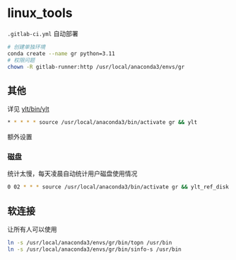 # linux_tools

`.gitlab-ci.yml` 自动部署

```bash
# 创建单独环境
conda create --name gr python=3.11
# 权限问题
chown -R gitlab-runner:http /usr/local/anaconda3/envs/gr
```


## 其他

详见 [ylt/bin/ylt](ylt/bin/ylt)

```bash
* * * * * source /usr/local/anaconda3/bin/activate gr && ylt
```

额外设置

### 磁盘

统计太慢，每天凌晨自动统计用户磁盘使用情况

```bash
0 02 * * * source /usr/local/anaconda3/bin/activate gr && ylt_ref_disk
```

## 软连接

让所有人可以使用

```bash
ln -s /usr/local/anaconda3/envs/gr/bin/topn /usr/bin
ln -s /usr/local/anaconda3/envs/gr/bin/sinfo-s /usr/bin
```